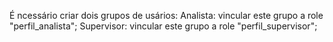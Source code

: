 É ncessário criar dois grupos de usários:
Analista: vincular este grupo a role "perfil_analista";
Supervisor: vincular este grupo a role "perfil_supervisor";
